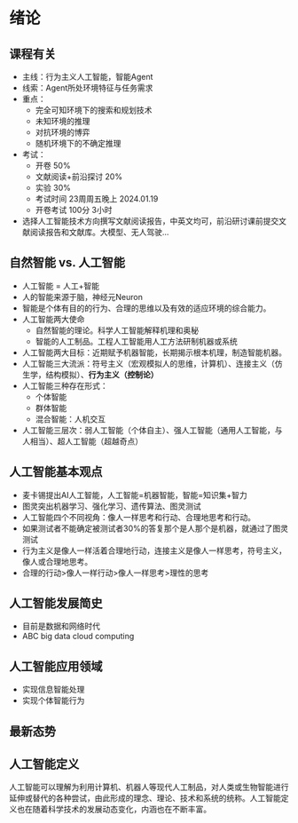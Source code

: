 # 绪论
## 课程有关
- 主线：行为主义人工智能，智能Agent
- 线索：Agent所处环境特征与任务需求
- 重点：
  - 完全可知环境下的搜索和规划技术
  - 未知环境的推理
  - 对抗环境的博弈
  - 随机环境下的不确定推理
- 考试：
  - 开卷 50%
  - 文献阅读+前沿探讨 20%
  - 实验 30%
  - 考试时间 23周周五晚上 2024.01.19
  - 开卷考试 100分 3小时
- 选择人工智能技术方向撰写文献阅读报告，中英文均可，前沿研讨课前提交文献阅读报告和文献库。大模型、无人驾驶...

## 自然智能 vs. 人工智能
- 人工智能 = 人工+智能
- 人的智能来源于脑，神经元Neuron
- 智能是个体有目的的行为、合理的思维以及有效的适应环境的综合能力。
- 人工智能两大使命
  - 自然智能的理论。科学人工智能解释机理和奥秘
  - 智能的人工制品。工程人工智能用人工方法研制机器或系统
- 人工智能两大目标：近期赋予机器智能，长期揭示根本机理，制造智能机器。
- 人工智能三大流派：符号主义（宏观模拟人的思维，计算机）、连接主义（仿生学，结构模拟）、**行为主义（控制论）**
- 人工智能三种存在形式：
  - 个体智能
  - 群体智能
  - 混合智能：人机交互
- 人工智能三层次：弱人工智能（个体自主）、强人工智能（通用人工智能，与人相当）、超人工智能（超越奇点）

## 人工智能基本观点
- 麦卡锡提出AI人工智能，人工智能=机器智能，智能=知识集+智力
- 图灵突出机器学习、强化学习、遗传算法、图灵测试
- 人工智能四个不同视角：像人一样思考和行动、合理地思考和行动。
- 如果测试者不能确定被测试者30%的答复那个是人那个是机器，就通过了图灵测试
- 行为主义是像人一样活着合理地行动，连接主义是像人一样思考，符号主义，像人或合理地思考。
- 合理的行动>像人一样行动>像人一样思考>理性的思考

## 人工智能发展简史
- 目前是数据和网络时代
- ABC big data cloud computing

## 人工智能应用领域
- 实现信息智能处理
- 实现个体智能行为

## 最新态势

## 人工智能定义
人工智能可以理解为利用计算机、机器人等现代人工制品，对人类或生物智能进行延伸或替代的各种尝试，由此形成的理念、理论、技术和系统的统称。人工智能定义也在随着科学技术的发展动态变化，内涵也在不断丰富。